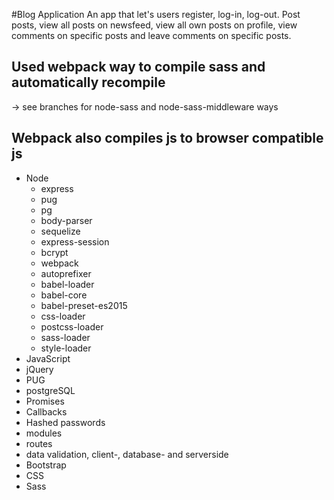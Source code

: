 #Blog Application
An app that let's users register, log-in, log-out. Post posts, view all posts on newsfeed, view all own posts on profile, view comments on specific posts and leave comments on specific posts.

## Used webpack way to compile sass and automatically recompile
-> see branches for node-sass and node-sass-middleware ways

## Webpack also compiles js to browser compatible js

* Node
  * express
  * pug
  * pg
  * body-parser
  * sequelize
  * express-session
  * bcrypt
  * webpack
  * autoprefixer 
  * babel-loader 
  * babel-core 
  * babel-preset-es2015 
  * css-loader 
  * postcss-loader 
  * sass-loader 
  * style-loader
* JavaScript
* jQuery
* PUG
* postgreSQL
* Promises
* Callbacks
* Hashed passwords
* modules
* routes
* data validation, client-, database- and serverside
* Bootstrap
* CSS
* Sass
